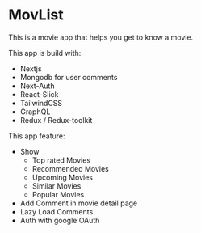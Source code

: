 # MovList
This is a movie app that helps you get to know a movie. 

This app is build with:
- Nextjs
- Mongodb for user comments
- Next-Auth
- React-Slick
- TailwindCSS
- GraphQL
- Redux / Redux-toolkit

This app feature:
- Show
  - Top rated Movies
  - Recommended Movies
  - Upcoming Movies
  - Similar Movies
  - Popular Movies
- Add Comment in movie detail page
- Lazy Load Comments
- Auth with google OAuth
